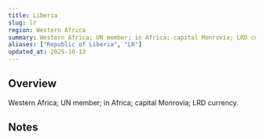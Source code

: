 ```yaml
---
title: Liberia
slug: lr
region: Western Africa
summary: Western Africa; UN member; in Africa; capital Monrovia; LRD currency.
aliases: ["Republic of Liberia", "LR"]
updated_at: 2025-10-13
---
```


## Overview

Western Africa; UN member; in Africa; capital Monrovia; LRD currency.

## Notes

<!-- Add your first note below -->
